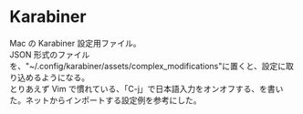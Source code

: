 # Karabiner
Mac の Karabiner 設定用ファイル。  
JSON 形式のファイルを、"~/.config/karabiner/assets/complex_modifications"に置くと、設定に取り込めるようになる。  
とりあえず Vim で慣れている、「C-j」で日本語入力をオンオフする、を書いた。ネットからインポートする設定例を参考にした。  
